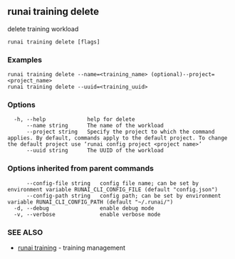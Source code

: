 ## runai training delete

delete training workload

```
runai training delete [flags]
```

### Examples

```
runai training delete --name=<training_name> (optional)--project=<project_name>
runai training delete --uuid=<training_uuid>
```

### Options

```
  -h, --help             help for delete
      --name string      The name of the workload
      --project string   Specify the project to which the command applies. By default, commands apply to the default project. To change the default project use ‘runai config project <project name>’
      --uuid string      The UUID of the workload
```

### Options inherited from parent commands

```
      --config-file string   config file name; can be set by environment variable RUNAI_CLI_CONFIG_FILE (default "config.json")
      --config-path string   config path; can be set by environment variable RUNAI_CLI_CONFIG_PATH (default "~/.runai/")
  -d, --debug                enable debug mode
  -v, --verbose              enable verbose mode
```

### SEE ALSO

* [runai training](runai_training.md)	 - training management

